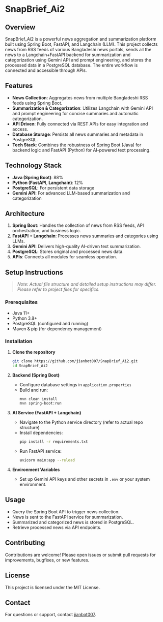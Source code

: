 # SnapBrief_Ai2

## Overview

SnapBrief_Ai2 is a powerful news aggregation and summarization platform built using Spring Boot, FastAPI, and Langchain (LLM). This project collects news from RSS feeds of various Bangladeshi news portals, sends all the news to a Langchain+FastAPI backend for summarization and categorization using Gemini API and prompt engineering, and stores the processed data in a PostgreSQL database. The entire workflow is connected and accessible through APIs.

## Features

- **News Collection**: Aggregates news from multiple Bangladeshi RSS feeds using Spring Boot.
- **Summarization & Categorization**: Utilizes Langchain with Gemini API and prompt engineering for concise summaries and automatic categorization.
- **API Driven**: Fully connected via REST APIs for easy integration and access.
- **Database Storage**: Persists all news summaries and metadata in PostgreSQL.
- **Tech Stack**: Combines the robustness of Spring Boot (Java) for backend logic and FastAPI (Python) for AI-powered text processing.

## Technology Stack

- **Java (Spring Boot)**: 88%
- **Python (FastAPI, Langchain)**: 12%
- **PostgreSQL**: For persistent data storage
- **Gemini API**: For advanced LLM-based summarization and categorization

## Architecture

1. **Spring Boot**: Handles the collection of news from RSS feeds, API orchestration, and business logic.
2. **FastAPI + Langchain**: Processes news summaries and categories using LLMs.
3. **Gemini API**: Delivers high-quality AI-driven text summarization.
4. **PostgreSQL**: Stores original and processed news data.
5. **APIs**: Connects all modules for seamless operation.

## Setup Instructions

> _Note: Actual file structure and detailed setup instructions may differ. Please refer to project files for specifics._

### Prerequisites

- Java 11+
- Python 3.8+
- PostgreSQL (configured and running)
- Maven & pip (for dependency management)

### Installation

1. **Clone the repository**
   ```bash
   git clone https://github.com/jianbot007/SnapBrief_Ai2.git
   cd SnapBrief_Ai2
   ```

2. **Backend (Spring Boot)**
   - Configure database settings in `application.properties`
   - Build and run:
     ```bash
     mvn clean install
     mvn spring-boot:run
     ```

3. **AI Service (FastAPI + Langchain)**
   - Navigate to the Python service directory (refer to actual repo structure)
   - Install dependencies:
     ```bash
     pip install -r requirements.txt
     ```
   - Run FastAPI service:
     ```bash
     uvicorn main:app --reload
     ```

4. **Environment Variables**
   - Set up Gemini API keys and other secrets in `.env` or your system environment.

## Usage

- Query the Spring Boot API to trigger news collection.
- News is sent to the FastAPI service for summarization.
- Summarized and categorized news is stored in PostgreSQL.
- Retrieve processed news via API endpoints.

## Contributing

Contributions are welcome! Please open issues or submit pull requests for improvements, bugfixes, or new features.

## License

This project is licensed under the MIT License.

## Contact

For questions or support, contact [jianbot007](https://github.com/jianbot007).
